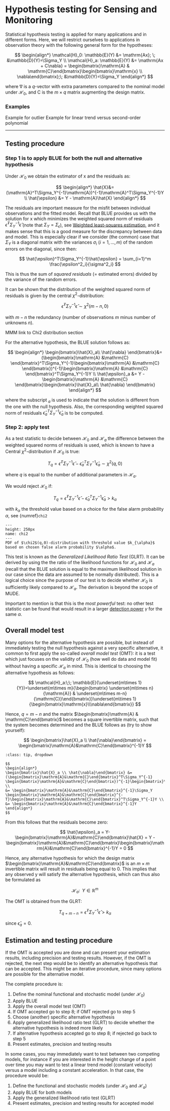 # Hypothesis testing for Sensing and Monitoring
Statistical hypothesis testing is applied for many applications and in different forms. Here, we will restrict ourselves to applications in observation theory with the following general form for the hypotheses:

$$
\begin{align*}
\mathcal{H}_0: \mathbb{E}(Y) &= \mathrm{Ax}; \; &\mathbb{D}(Y)=\Sigma_Y \\
\mathcal{H}_a: \mathbb{E}(Y) &= \mathrm{Ax + C\nabla} = \begin{bmatrix}\mathrm{A} & \mathrm{C}\end{bmatrix}\begin{bmatrix}\mathrm{x} \\ \nabla\end{bmatrix};\; &\mathbb{D}(Y)=\Sigma_Y
\end{align*}
$$

where $\nabla$ is a $q$-vector with extra parameters compared to the nominal model under $\mathcal{H}_0$, and $\mathrm{C}$ is the $m\times q$ matrix augmenting the design matrix.

### Examples 
Example for outlier
Example for linear trend versus second-order polynomial

***

## Testing procedure

### Step 1 is to apply BLUE for both the null and alternative hypothesis

Under $\mathcal{H}_0$ we obtain the estimator of $\mathrm{x}$ and the residuals as:

$$
\begin{align*}
\hat{X}&=(\mathrm{A}^T\Sigma_Y^{-1}\mathrm{A})^{-1}\mathrm{A}^T\Sigma_Y^{-1}Y \\
\hat{\epsilon} &= Y - \mathrm{A}\hat{X}
\end{align*}
$$

The residuals are important measure for the misfit between individual observations and the fitted model. Recall that BLUE provides us with the solution for $\mathrm{x}$ which minimizes the weighted squared norm of residuals $\hat{\epsilon}^T\Sigma_Y^{-1}\hat{\epsilon}$ (note that $\Sigma_Y=\Sigma_{\epsilon}$), see [Weighted least-squares estimation](03_wls), and it makes sense that this is a good measure for the discrepancy between data and model. This is especially clear if we consider (the common) case that $\Sigma_Y$ is a diagonal matrix with the variances $\sigma_i$ ($i=1,\ldots,m$) of the random errors on the diagonal, since then:

$$
\hat{\epsilon}^T\Sigma_Y^{-1}\hat{\epsilon} = \sum_{i=1}^m \frac{\epsilon^2_i}{\sigma^2_i}
$$

This is thus the sum of *squared residuals* (= estimated errors) divided by the variance of the random errors.

It can be shown that the distribution of the weighted squared norm of residuals is given by the central $\chi^2$-distribution:

$$
\hat{\epsilon}^T\Sigma_Y^{-1}\hat{\epsilon} \sim \chi^2 (m-n,0)
$$

with $m-n$ the redundancy (number of observations $m$ minus number of unknowns $n$). 

MMM
link to Chi2 distribution section

For the alternative hypothesis, the BLUE solution follows as:

$$
\begin{align*}
\begin{bmatrix}\hat{X}_a\\ \hat{\nabla} \end{bmatrix}&=(\begin{bmatrix}\mathrm{A} &\mathrm{C} \end{bmatrix}^T\Sigma_Y^{-1}\begin{bmatrix}\mathrm{A} &\mathrm{C} \end{bmatrix})^{-1}\begin{bmatrix}\mathrm{A} &\mathrm{C} \end{bmatrix}^T\Sigma_Y^{-1}Y \\
\hat{\epsilon}_a &= Y - \begin{bmatrix}\mathrm{A} &\mathrm{C} \end{bmatrix}\begin{bmatrix}\hat{X}_a\\ \hat{\nabla} \end{bmatrix}
\end{align*}
$$

where the subscript $_a$ is used to indicate that the solution is different from the one with the null hypothesis. Also, the corresponding weighted squared norm of residuals $\hat{\epsilon}_a^T\Sigma_Y^{-1}\hat{\epsilon}_a$ is to be computed.

### Step 2: apply test
As a test statistic to decide between $\mathcal{H}_0$ and $\mathcal{H}_a$ the difference between the weighted squared norms of residuals is used, which is known to have a Central $\chi^2$-distribution if $\mathcal{H}_0$ is true:

$$
T_q = \hat{\epsilon}^T\Sigma_Y^{-1}\hat{\epsilon}-\hat{\epsilon}_a^T\Sigma_Y^{-1}\hat{\epsilon}_a \sim \chi^2(q,0)
$$

where $q$ is equal to the number of additional parameters in $\mathcal{H}_a$.

We would reject $\mathcal{H}_0$ if:

$$
T_q = \hat{\epsilon}^T\Sigma_Y^{-1}\hat{\epsilon}-\hat{\epsilon}_a^T\Sigma_Y^{-1}\hat{\epsilon}_a > k_{\alpha}
$$

with $k_{\alpha}$ the threshold value based on a choice for the false alarm probability $\alpha$, see {numref}`chi2`

```{figure} ./figures/09_chi2.png
---
height: 250px
name: chi2
---
PDF of $\chi2$(q,0)-distribution with threshold value $k_{\alpha}$ based on chosen false alarm probability $\alpha$.
```

This test is known as the *Generalized Likelihood Ratio Test* (GLRT). It can be derived by using the the ratio of the likelihood functions for $\mathcal{H}_0$ and $\mathcal{H}_a$ (recall that the BLUE solution is equal to the maximum likelihood solution in our case since the data are assumed to be normally distributed). This is a logical choice since the purpose of our test is to decide whether $\mathcal{H}_0$ is sufficiently likely compared to $\mathcal{H}_a$. The derivation is beyond the scope of MUDE.

Important to mention is that this is the *most powerful* test: no other test statistic can be found that would result in a larger [detection power](betagamma) $\gamma$ for the same $\alpha$.

## Overall model test
Many options for the alternative hypothesis are possible, but instead of immediately testing the null hypothesis against a very specific alternative, it common to first apply the so-called *overall model test* (OMT): it is a test which just focuses on the validity of $\mathcal{H}_0$ (how well do data and model fit) without having a specific $\mathcal{H}_a$ in mind. This is identical to choosing the alternative hypothesis as follows:

$$
\mathcal{H}_a:\;\; \mathbb{E}(\underset{m\times 1}{Y})=\underset{m\times m}{\begin{bmatrix} \underset{m\times n}{\mathrm{A}} & \underset{m\times m-n}{\mathrm{C}}\end{bmatrix}}\underset{m\times 1}{\begin{bmatrix}\mathrm{x}\\\nabla\end{bmatrix}}
$$

Hence, $q=m-n$ and the matrix $\begin{bmatrix}\mathrm{A} & \mathrm{C}\end{bmatrix}$ becomes a square invertible matrix, such that the system becomes determined and the BLUE follows as (try to show yourself):

$$
\begin{bmatrix}\hat{X}_a \\ \hat{\nabla}\end{bmatrix} = \begin{bmatrix}\mathrm{A}&\mathrm{C}\end{bmatrix}^{-1}Y 
$$

```{admonition} Answer
:class: tip, dropdown

$$
\begin{align*}
\begin{bmatrix}\hat{X}_a \\ \hat{\nabla}\end{bmatrix} &= (\begin{bmatrix}\mathrm{A}&\mathrm{C}\end{bmatrix}^T\Sigma_Y^{-1} \begin{bmatrix}\mathrm{A}&\mathrm{C}\end{bmatrix})^{-1}\begin{bmatrix}\mathrm{A}&\mathrm{C}\end{bmatrix}^T\Sigma_Y^{-1}Y \\
&= \begin{bmatrix}\mathrm{A}&\mathrm{C}\end{bmatrix}^{-1}\Sigma_Y \begin{bmatrix}\mathrm{A}&\mathrm{C}\end{bmatrix}^{-T}\begin{bmatrix}\mathrm{A}&\mathrm{C}\end{bmatrix}^T\Sigma_Y^{-1}Y \\
&= \begin{bmatrix}\mathrm{A}&\mathrm{C}\end{bmatrix}^{-1}Y 
\end{align*}
$$
```

From this follows that the residuals become zero:

$$
\hat{\epsilon}_a = Y- \begin{bmatrix}\mathrm{A}&\mathrm{C}\end{bmatrix}\hat{X} = Y - \begin{bmatrix}\mathrm{A}&\mathrm{C}\end{bmatrix}\begin{bmatrix}\mathrm{A}&\mathrm{C}\end{bmatrix}^{-1}Y = 0
$$

Hence, any alternative hypothesis for which the design matrix $\begin{bmatrix}\mathrm{A}&\mathrm{C}\end{bmatrix}$ is an $m\times m$ invertible matrix will result in residuals being equal to 0. This implies that any observed $\mathrm{y}$ will satisfy the alternative hypothesis, which can thus also be formulated as 

$$
\mathcal{H}_a:\;\; Y\in \mathbb{R}^m
$$

The OMT is obtained from the GLRT:

$$
T_{q=m-n} = \hat{\epsilon}^T\Sigma_Y^{-1}\hat{\epsilon} > k_{\alpha}
$$

since $\hat{\epsilon}_a = 0$.

## Estimation and testing procedure
If the OMT is accepted you are done and can present your estimation results, including precision and testing results. However, if the OMT is rejected, the next step would be to identify an alternative hypothesis that can be accepted. This might be an iterative procedure, since many options are possible for the alternative model.

The complete procedure is:
1. Define the nominal functional and stochastic model (under $\mathcal{H}_0$)
2. Apply BLUE 
3. Apply the overall model test (OMT)
4. If OMT accepted go to step 8; if OMT rejected go to step 5
5. Choose (another) specific alternative hypothesis
6. Apply generalized likelihood ratio test (GLRT) to decide whether the alternative hypothesis is indeed more likely
7. If alternative hypothesis accepted go to step 8; if rejected go back to step 5
8. Present estimates, precision and testing results

In some cases, you may immediately want to test between two competing models, for instance if you are interested in the height change of a point over time you may want to test a linear trend model (constant velocity) versus a model including a constant acceleration. In that case, the procedure would be:
1. Define the functional and stochastic models (under $\mathcal{H}_0$ and $\mathcal{H}_a$)
2. Apply BLUE for both models
3. Apply the generalized likelihood ratio test (GLRT)
4. Present estimates, precision and testing results for accepted model


